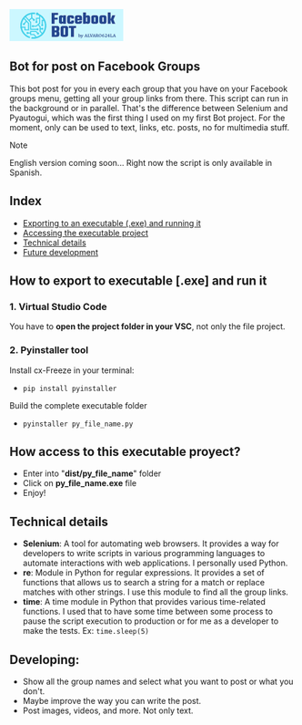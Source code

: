<!-- # Facebook BOT -->
![Facebook BOT, by Alvaro624la - logotype.](/logo.png)
## Bot for post on Facebook Groups
This bot post for you in every each group that you have on your Facebook groups menu, getting all your group links from there.
This script can run in the background or in parallel. That's the difference between Selenium and Pyautogui, which was the first thing I used on my first Bot project.
For the moment, only can be used to text, links, etc. posts, no for multimedia stuff.

> [!NOTE]
> English version coming soon... Right now the script is only available in Spanish.

## Index
- [Exporting to an executable (.exe) and running it](#how-to-export-to-executable-exe-and-run-it)
- [Accessing the executable project](#how-access-to-this-executable-proyect)
- [Technical details](#technical-details)
- [Future development](#developing)

## How to export to executable [.exe] and run it
### 1. Virtual Studio Code
You have to **open the project folder in your VSC**, not only the file project.

### 2. Pyinstaller tool
Install cx-Freeze in your terminal:
- ```pip install pyinstaller```

Build the complete executable folder
- ```pyinstaller py_file_name.py``` 

## How access to this executable proyect?
- Enter into "**dist/py_file_name**" folder
- Click on **py_file_name.exe** file
- Enjoy!

## Technical details
- **Selenium**: A tool for automating web browsers. It provides a way for developers to write scripts in various programming languages to automate interactions with web applications. I personally used Python.
- **re**: Module in Python for regular expressions. It provides a set of functions that allows us to search a string for a match or replace matches with other strings. I use this module to find all the group links.
- **time**: A time module in Python that provides various time-related functions. I used that to have some time between some process to pause the script execution to production or for me as a developer to make the tests. Ex: ```time.sleep(5)```

## Developing:
- Show all the group names and select what you want to post or what you don't.
- Maybe improve the way you can write the post.
- Post images, videos, and more. Not only text.

<!--
!['s Stats](https://github-readme-stats.vercel.app/api?username=Alvaro624la&theme=vue-dark&show_icons=true&hide_border=true&count_private=true)
!['s Streak](https://github-readme-streak-stats.herokuapp.com/?user=Alvaro624la&theme=vue-dark&hide_border=true)
-->


<!--
SINTAXIS README.MD - GUIA:
https://docs.github.com/es/get-started/writing-on-github/getting-started-with-writing-and-formatting-on-github/basic-writing-and-formatting-syntax#headings

https://markdownlivepreview.com/
-->
